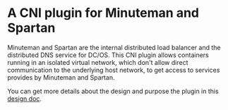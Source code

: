 # A CNI plugin for Minuteman and Spartan
Minuteman and Spartan are the internal distributed load balancer and
the distributed DNS service for DC/OS. This CNI plugin allows
containers running in an isolated virtual network, which don't allow
direct communication to the underlying host network, to get access to
services provides by Minuteman and Spartan.

You can get more details about the design and purpose the plugin in
this [design doc](https://goo.gl/xBUc71).

